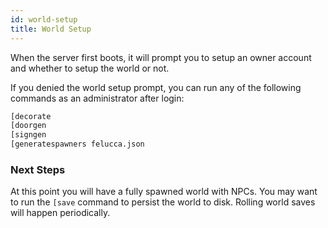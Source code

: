 ```yaml
---
id: world-setup
title: World Setup
---
```


When the server first boots, it will prompt you to setup an owner account and whether to setup the world or not.

If you denied the world setup prompt, you can run any of the following commands as an administrator after login:

```bash
[decorate
[doorgen
[signgen
[generatespawners felucca.json
```

### Next Steps

At this point you will have a fully spawned world with NPCs. You may want to run the `[save` command to persist the world to disk. Rolling world saves will happen periodically.
